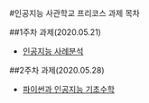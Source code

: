 #인공지능 사관학교 프리코스 과제 목차

##1주차 과제(2020.05.21)

 + [인공지능 사례분석](1주차과제.ipny)
 
##2주차 과제(2020.05.28)

 + [파이썬과 인공지능 기초수학](2주차과제)
